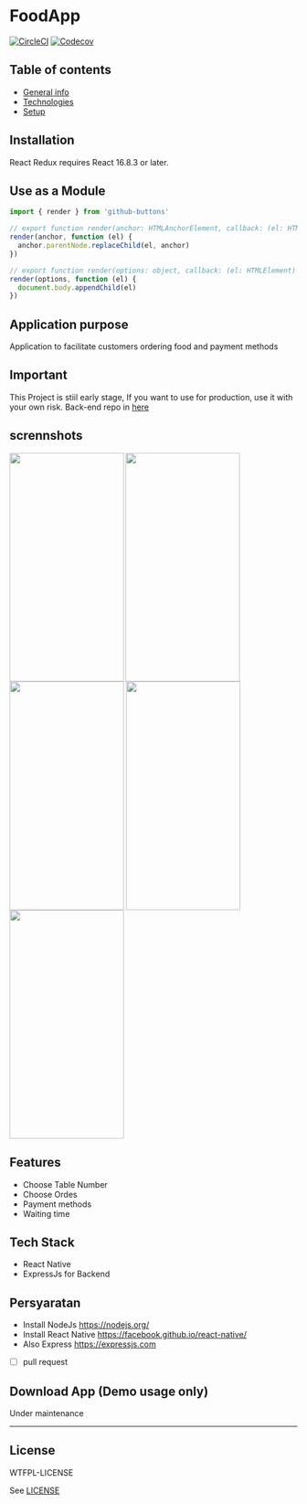 # FoodApp 
[![CircleCI](https://img.shields.io/circleci/project/github/ntkme/github-buttons/master.svg)](https://circleci.com/gh/ntkme/github-buttons)
[![Codecov](https://img.shields.io/codecov/c/github/ntkme/github-buttons.svg)](https://codecov.io/gh/ntkme/github-buttons)

## Table of contents
* [General info](#general-info)
* [Technologies](#technologies)
* [Setup](#setup)

## Installation
React Redux requires React 16.8.3 or later.

## Use as a Module

``` javascript
import { render } from 'github-buttons'

// export function render(anchor: HTMLAnchorElement, callback: (el: HTMLElement) => void): void;
render(anchor, function (el) {
  anchor.parentNode.replaceChild(el, anchor)
})

// export function render(options: object, callback: (el: HTMLElement) => void): void;
render(options, function (el) {
  document.body.appendChild(el) 
})
```

## Application purpose
Application to facilitate customers ordering food and payment methods

## Important
This Project is stiil early stage, If you want to use for production, use it with your own risk. Back-end repo in 
[here](https://github.com/muhrifai7/testBackends)
<br>

## scrennshots
<p>
<img align="left" src="https://github.com/muhrifai7/foodApp/blob/master/screenshot/welcome.jpg" width="200" height="400"  />
<img align="center" src="https://github.com/muhrifai7/foodApp/blob/master/screenshot/allmenu.jpg" width="200" height="400" />
<img align="center" src="https://github.com/muhrifai7/foodApp/blob/master/screenshot/confirm.jpg" width="200" height="400" />
<img align="center" src="https://github.com/muhrifai7/foodApp/blob/master/screenshot/payment.jpg" width="200" height="400" />
<img align="center" src="https://github.com/muhrifai7/foodApp/blob/master/screenshot/done.jpg" width="200" height="400" />
</p>

## Features
* Choose Table Number
* Choose Ordes
* Payment methods
* Waiting time


## Tech Stack
* React Native 
* ExpressJs for Backend

## Persyaratan
* Install NodeJs https://nodejs.org/
* Install React Native https://facebook.github.io/react-native/
* Also Express https://expressjs.com
- [ ] pull request


## Download App (Demo usage only)

Under maintenance


----

## License

WTFPL-LICENSE

See [LICENSE](http://www.wtfpl.net/txt/copying/)
